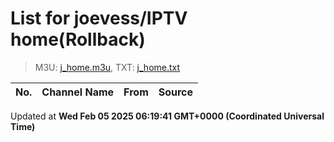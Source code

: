 # List for **joevess/IPTV home**(Rollback)

> M3U: [j_home.m3u](/j_home.m3u), TXT: [j_home.txt](/txt/j_home.txt)

| No. | Channel Name | From | Source |
| --- | ------------ | ---- | ------ |


Updated at **Wed Feb 05 2025 06:19:41 GMT+0000 (Coordinated Universal Time)**
